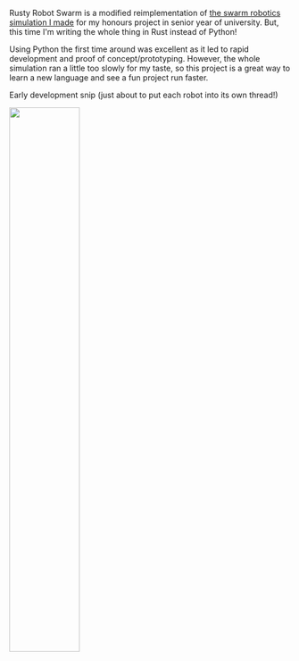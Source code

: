 Rusty Robot Swarm is a modified reimplementation of [the swarm robotics simulation I made](https://github.com/LukasMcClelland/Simulated-Swarm-Robotics-Project) for my honours project in senior year of 
university. But, this time I'm writing the whole thing in Rust instead of Python! 

Using Python the first time around was excellent as it led to rapid development and proof of concept/prototyping. 
However, the whole simulation ran a little too slowly for my taste, so this project is a great way to learn a new language and see a fun project run faster.


Early development snip (just about to put each robot into its own thread!)
<!-- ![image](https://user-images.githubusercontent.com/33130026/172960867-6cb6c63b-b874-4508-8127-ddadacfdb56b.png) -->

<img src="https://user-images.githubusercontent.com/33130026/172960867-6cb6c63b-b874-4508-8127-ddadacfdb56b.png" width=50% height=50% >

